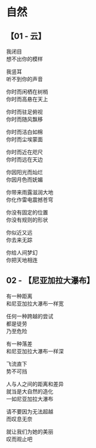 # 自然

## 【01 - 云】

我闭目  
想不出你的模样

我竖耳  
听不到你的声音

你时而闲栖在树梢  
你时而高悬在天上

你时而驻足俯视  
你时而随风飘移

你时而洁白如棉  
你时而尘埃蒙面

你时而近在咫尺  
你时而远在天边

你因阳光而灿烂  
你因月色而妩媚

你带来雨露滋润大地  
你化作雷电震撼苍穹

你没有固定的位置  
你没有规则的形状

你似近又远  
你去来无踪

你给人间梦幻  
你把天地相连

## 02 - 【尼亚加拉大瀑布】

有一种距离  
和尼亚加拉大瀑布一样宽

任何一种跨越的尝试  
都是徒劳  
乃至危险

有一种落差  
和尼亚加拉大瀑布一样深

飞流直下  
势不可挡

人与人之间的距离和差异  
就当是大自然的造化  
一如尼亚加拉大瀑布

请不要因为无法超越  
而叹息无奈

就让我们为她的美丽   
叹而观止吧 
